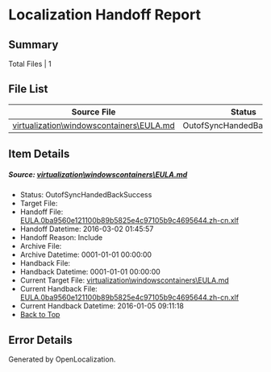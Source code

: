 # <a name='report-top'></a> Localization Handoff Report

## Summary
 Total Files | 1

## File List
 Source File | Status | Details 
 ----------- | ------ | ------- 
 [virtualization\windowscontainers\EULA.md](https://github.com/OpenLocalizationOrg/hyperV/blob/f057c603778c2c3b9ce35536d30e2a7195e4edfc/virtualization/windowscontainers/EULA.md) | OutofSyncHandedBackSuccess | [Details](#1a10d955236b48529884d98030ed526f52f16d2d222)

## Item Details
##### <a name='1a10d955236b48529884d98030ed526f52f16d2d222'></a> Source: [virtualization\windowscontainers\EULA.md](https://github.com/OpenLocalizationOrg/hyperV/blob/f057c603778c2c3b9ce35536d30e2a7195e4edfc/virtualization/windowscontainers/EULA.md)
* Status: OutofSyncHandedBackSuccess
* Target File: 
* Handoff File: [EULA.0ba9560e121100b89b5825e4c97105b9c4695644.zh-cn.xlf](https://github.com/OpenLocalizationOrg/olhandoff/blob/a5361c4c68a637dde9371f5089a5f065c778f444/ol-handoff/OpenLocalizationOrg/hyperV.zh-cn/master/ht-legal/EULA.0ba9560e121100b89b5825e4c97105b9c4695644.zh-cn.xlf)
* Handoff Datetime: 2016-03-02 01:45:57
* Handoff Reason: Include
* Archive File: 
* Archive Datetime: 0001-01-01 00:00:00
* Handback File: 
* Handback Datetime: 0001-01-01 00:00:00
* Current Target File: [virtualization\windowscontainers\EULA.md](https://github.com/OpenLocalizationOrg/hyperV.zh-cn/blob/1244bab1c67eff8dda8d2fe4627aee4101b5d7dc/virtualization/windowscontainers/EULA.md)
* Current Handback File: [EULA.0ba9560e121100b89b5825e4c97105b9c4695644.zh-cn.xlf](https://github.com/OpenLocalizationOrg/olhandback/blob/fa45d2aee5c5fcc4ebf423e2a5b870151c81691b/ol-handback/OpenLocalizationOrg/hyperV.zh-cn/master/EULA.0ba9560e121100b89b5825e4c97105b9c4695644.zh-cn.xlf)
* Current Handback Datetime: 2016-01-05 09:11:18
* [Back to Top](#report-top)


## Error Details

Generated by OpenLocalization.
